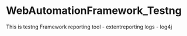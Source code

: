 # WebAutomationFramework_Testng

This is testng Framework 
reporting tool - extentreporting 
logs - log4j
